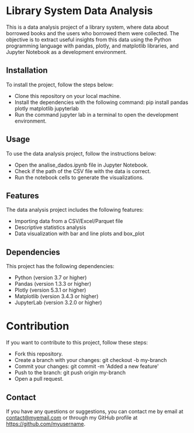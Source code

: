 # Library System Data Analysis

This is a data analysis project of a library system, where data about borrowed books and the users who borrowed them were collected. The objective is to extract useful insights from this data using the Python programming language with pandas, plotly, and matplotlib libraries, and Jupyter Notebook as a development environment.

## Installation
To install the project, follow the steps below:

- Clone this repository on your local machine.
- Install the dependencies with the following command: pip install pandas plotly matplotlib jupyterlab
- Run the command jupyter lab in a terminal to open the development environment.

## Usage
To use the data analysis project, follow the instructions below:

- Open the analise_dados.ipynb file in Jupyter Notebook.
- Check if the path of the CSV file with the data is correct.
- Run the notebook cells to generate the visualizations.

## Features
The data analysis project includes the following features:

- Importing data from a CSV/Excel/Parquet file
- Descriptive statistics analysis
- Data visualization with bar and line plots and box_plot

## Dependencies
This project has the following dependencies:

- Python (version 3.7 or higher)
- Pandas (version 1.3.3 or higher)
- Plotly (version 5.3.1 or higher)
- Matplotlib (version 3.4.3 or higher)
- JupyterLab (version 3.2.0 or higher)

# Contribution
If you want to contribute to this project, follow these steps:

- Fork this repository.
- Create a branch with your changes: git checkout -b my-branch
- Commit your changes: git commit -m 'Added a new feature'
- Push to the branch: git push origin my-branch
- Open a pull request.

## Contact
If you have any questions or suggestions, you can contact me by email at contact@myemail.com or through my GitHub profile at https://github.com/myusername.
